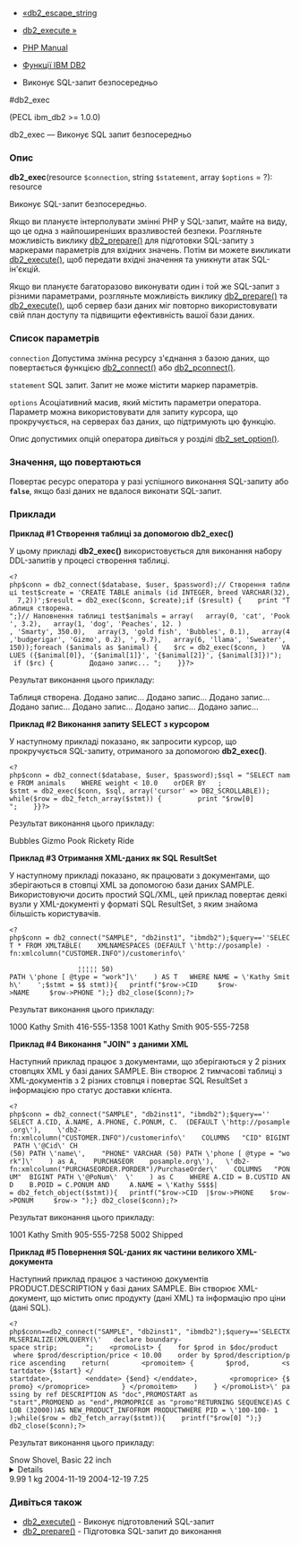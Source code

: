 - [«db2_escape_string](function.db2-escape-string.md)
- [db2_execute »](function.db2-execute.md)

- [PHP Manual](index.md)
- [Функції IBM DB2](ref.ibm-db2.md)
- Виконує SQL-запит безпосередньо

#db2_exec

(PECL ibm_db2 \>= 1.0.0)

db2_exec — Виконує SQL запит безпосередньо

### Опис

**db2_exec**(resource `$connection`, string `$statement`, array
`$options` = ?): resource

Виконує SQL-запит безпосередньо.

Якщо ви плануєте інтерполувати змінні PHP у SQL-запит, майте на
виду, що це одна з найпоширеніших вразливостей
безпеки. Розгляньте можливість виклику
[db2_prepare()](function.db2-prepare.md) для підготовки SQL-запиту з
маркерами параметрів для вхідних значень. Потім ви можете викликати
[db2_execute()](function.db2-execute.md), щоб передати вхідні
значення та уникнути атак SQL-ін'єкцій.

Якщо ви плануєте багаторазово виконувати один і той же SQL-запит з
різними параметрами, розгляньте можливість виклику
[db2_prepare()](function.db2-prepare.md) та
[db2_execute()](function.db2-execute.md), щоб сервер бази даних міг
повторно використовувати свій план доступу та підвищити ефективність вашої
бази даних.

### Список параметрів

`connection`
Допустима змінна ресурсу з'єднання з базою даних, що повертається
функцією [db2_connect()](function.db2-connect.md) або
[db2_pconnect()](function.db2-pconnect.md).

`statement`
SQL запит. Запит не може містити маркер параметрів.

`options`
Асоціативний масив, який містить параметри оператора. Параметр можна
використовувати для запиту курсора, що прокручується, на серверах баз даних,
що підтримують цю функцію.

Опис допустимих опцій оператора дивіться у розділі
[db2_set_option()](function.db2-set-option.md).

### Значення, що повертаються

Повертає ресурс оператора у разі успішного виконання SQL-запиту
або **`false`**, якщо базі даних не вдалося виконати SQL-запит.

### Приклади

**Приклад #1 Створення таблиці за допомогою **db2_exec()****

У цьому прикладі **db2_exec()** використовується для виконання набору
DDL-запитів у процесі створення таблиці.

` <?php$conn = db2_connect($database, $user, $password);// Створення таблиці test$create = 'CREATE TABLE animals (id INTEGER, breed VARCHAR(32),  7,2))';$result = db2_exec($conn, $create);if ($result) {    print "Таблиця створена.
";}// Наповнення таблиці test$animals = array(   array(0, 'cat', 'Pook', 3.2),   array(1, 'dog', 'Peaches', 12. ) , 'Smarty', 350.0),   array(3, 'gold fish', 'Bubbles', 0.1),   array(4,'budgerigar', 'Gizmo', 0.2), ', 9.7),   array(6, 'llama', 'Sweater', 150));foreach ($animals as $animal) {    $rc = db2_exec($conn, )    VALUES ({$animal[0]}, '{$animal[1]}', '{$animal[2]}', {$animal[3]})");   if ($rc) {         Додано запис... ";    }}?> `

Результат виконання цього прикладу:

Таблиця створена.
Додано запис... Додано запис... Додано запис... Додано запис... Додано запис... Додано запис... Додано запис...

**Приклад #2 Виконання запиту SELECT з курсором**

У наступному прикладі показано, як запросити курсор, що прокручується
SQL-запиту, отриманого за допомогою **db2_exec()**.

`<?php$conn = db2_connect($database, $user, $password);$sql = "SELECT name FROM animals    WHERE weight < 10.0    orDER BY   ; $stmt = db2_exec($conn, $sql, array('cursor' => DB2_SCROLLABLE)); while($row = db2_fetch_array($stmt)) {         print "$row[0]
";    }}?> `

Результат виконання цього прикладу:

Bubbles
Gizmo
Pook
Rickety Ride

**Приклад #3 Отримання XML-даних як SQL ResultSet**

У наступному прикладі показано, як працювати з документами, що зберігаються в
стовпці XML за допомогою бази даних SAMPLE. Використовуючи досить простий
SQL/XML, цей приклад повертає деякі вузли у XML-документі у форматі
SQL ResultSet, з яким знайома більшість користувачів.

` <?php$conn = db2_connect("SAMPLE", "db2inst1", "ibmdb2");$query==''SELECT * FROM XMLTABLE(    XMLNAMESPACES (DEFAULT \'http://posample) -fn:xmlcolumn("CUSTOMER.INFO")/customerinfo\'                                                                                                                 ¦¦¦¦¦ 50) PATH \'phone [ @type = "work"]\'    ) AS T   WHERE NAME = \'Kathy Smith\'    ';$stmt = $$ stmt)){   printf("$row->CID     $row->NAME     $row->PHONE
");} db2_close($conn);?> `

Результат виконання цього прикладу:

1000 Kathy Smith 416-555-1358
1001 Kathy Smith 905-555-7258

**Приклад #4 Виконання "JOIN" з даними XML**

Наступний приклад працює з документами, що зберігаються у 2 різних стовпцях
XML у базі даних SAMPLE. Він створює 2 тимчасові таблиці з
XML-документів з 2 різних стовпця і повертає SQL ResultSet з
інформацією про статус доставки клієнта.

`<?php$conn = db2_connect("SAMPLE", "db2inst1", "ibmdb2");$query==''     SELECT A.CID, A.NAME, A.PHONE, C.PONUM, C.  (DEFAULT \'http://posample.org\'),    \'db2-fn:xmlcolumn("CUSTOMER.INFO")/customerinfo\'    COLUMNS   "CID" BIGINT PATH \'@Cid\' CH (50) PATH \'name\',    "PHONE" VARCHAR (50) PATH \'phone [ @type = "work"]\'    ) as A,    PURCHASEOR    posample.org\'),   \'db2-fn:xmlcolumn("PURCHASEORDER.PORDER")/PurchaseOrder\'    COLUMNS   "PONUM"  BIGINT PATH \'@PoNum\'  \'    ) as C    WHERE A.CID = B.CUSTID AND    B.POID = C.PONUM AND     A.NAME = \'Kathy S$$$| = db2_fetch_object($stmt)){   printf("$row->CID  |$row->PHONE    $row->PONUM     $row->
");} db2_close($conn);?> `

Результат виконання цього прикладу:

1001 Kathy Smith 905-555-7258 5002 Shipped

**Приклад #5 Повернення SQL-даних як частини великого XML-документа**

Наступний приклад працює з частиною документів PRODUCT.DESCRIPTION у базі
даних SAMPLE. Він створює XML-документ, що містить опис продукту
(дані XML) та інформацію про ціни (дані SQL).

` <?php$conn==db2_connect("SAMPLE", "db2inst1", "ibmdb2");$query=='SELECTXMLSERIALIZE(XMLQUERY(\'   declare boundary-space strip;       ";    <promoList> {    for $prod in $doc/product    where $prod/description/price < 10.00    order by $prod/description/price ascending    return(        <promoitem> {        $prod,        <startdate> {$start} </ startdate>,        <enddate> {$end} </enddate>,        <promoprice> {$promo} </promoprice>        } </promoitem>    )    } </promoList>\' passing by ref DESCRIPTION AS "doc",PROMOSTART as "start",PROMOEND as "end",PROMOPRICE as "promo"RETURNING SEQUENCE)AS CLOB (32000))AS NEW_PRODUCT_INFOFROM PRODUCTWHERE PID = \'100-100- 1 );while($row = db2_fetch_array($stmt)){    printf("$row[0]
");} db2_close($conn);?> `

Результат виконання цього прикладу:

<promoList xmlns="http://posample.org">
<promoitem>
<product pid="100-100-01">
<description>
<name>Snow Shovel, Basic 22 inch</name>
<details>Basic Snow Shovel, 22 inches wide, straight handle with D-Grip</details>
<price>9.99</price>
<weight>1 kg</weight>
</description>
</product>
<startdate>2004-11-19</startdate>
<enddate>2004-12-19</enddate>
<promoprice>7.25</promoprice>
</promoitem>
</promoList>

### Дивіться також

- [db2_execute()](function.db2-execute.md) - Виконує
підготовлений SQL-запит
- [db2_prepare()](function.db2-prepare.md) - Підготовка
SQL-запит до виконання

